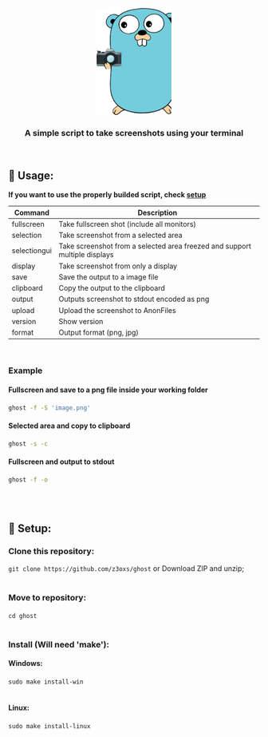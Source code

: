 <div align="center">
    <img src="./assets/logo.png" width="150" />
    <h3>A simple script to take screenshots using your terminal</h3>
</div>

&nbsp;
## 🚀 Usage:
**If you want to use the properly builded script, check <a href="#setup">setup</a>**

| Command    |     Description    |
| ------------- | ------------------ |
| fullscreen |  Take fullscreen shot (include all monitors) |
| selection | Take screenshot from a selected area |
| selectiongui | Take screenshot from a selected area freezed and support multiple displays |
| display | Take screenshot from only a display |
| save | Save the output to a image file |
| clipboard | Copy the output to the clipboard |
| output | Outputs screenshot to stdout encoded as png |
| upload | Upload the screenshot to AnonFiles |
| version | Show version |
| format | Output format (png, jpg) |

&nbsp;
### Example
#### Fullscreen and save to a png file inside your working folder
```bash
ghost -f -S 'image.png'
```
#### Selected area and copy to clipboard
```bash
ghost -s -c
```
#### Fullscreen and output to stdout
```bash
ghost -f -o
```

<br><br>
<a name="setup"></a>
## 🔧 Setup:
### Clone this repository:<br>
`git clone https://github.com/z3oxs/ghost` or Download ZIP and unzip;<br><br>
### Move to repository:<br>
`cd ghost`<br><br>
### Install (Will need 'make'):<br>
#### Windows:<br>
`sudo make install-win`<br><br>
#### Linux:<br>
`sudo make install-linux`<br><br>
